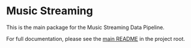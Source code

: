 # Music Streaming

This is the main package for the Music Streaming Data Pipeline.

For full documentation, please see the [main README](../README.md) in the project root.
